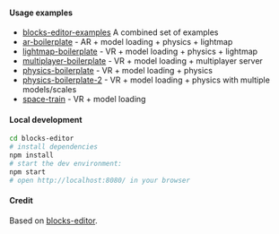 #### Usage examples

 * [blocks-editor-examples](https://github.com/danielesteban/blocks-editor-examples) A combined set of examples
 * [ar-boilerplate](https://ar-boilerplate.glitch.me/) - AR + model loading + physics + lightmap
 * [lightmap-boilerplate](https://lightmap-boilerplate.glitch.me/) - VR + model loading + physics + lightmap
 * [multiplayer-boilerplate](https://multiplayer-boilerplate.glitch.me/) - VR + model loading + multiplayer server
 * [physics-boilerplate](https://physics-boilerplate.glitch.me/) - VR + model loading + physics
 * [physics-boilerplate-2](https://physics-boilerplate-2.glitch.me/) - VR + model loading + physics with multiple models/scales
 * [space-train](https://space-train.glitch.me/) - VR + model loading

#### Local development

```bash
cd blocks-editor
# install dependencies
npm install
# start the dev environment:
npm start
# open http://localhost:8080/ in your browser
```

#### Credit

Based on [blocks-editor](https://github.com/danielesteban/blocks-editor).
